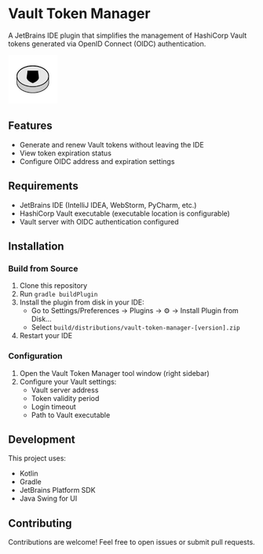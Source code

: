# Vault Token Manager

A JetBrains IDE plugin that simplifies the management of HashiCorp Vault tokens generated via OpenID Connect (OIDC)
authentication.

<img class="light-icon" src="./src/main/resources/META-INF/pluginIcon.svg" alt="Vault Token Manager Icon" width="100" />

## Features

- Generate and renew Vault tokens without leaving the IDE
- View token expiration status
- Configure OIDC address and expiration settings

## Requirements

- JetBrains IDE (IntelliJ IDEA, WebStorm, PyCharm, etc.)
- HashiCorp Vault executable (executable location is configurable)
- Vault server with OIDC authentication configured

## Installation

### Build from Source

1. Clone this repository
2. Run `gradle buildPlugin`
3. Install the plugin from disk in your IDE:
    - Go to Settings/Preferences → Plugins → ⚙️ → Install Plugin from Disk...
    - Select `build/distributions/vault-token-manager-[version].zip`
4. Restart your IDE

### Configuration

1. Open the Vault Token Manager tool window (right sidebar)
2. Configure your Vault settings:
    - Vault server address
    - Token validity period
    - Login timeout
    - Path to Vault executable

## Development

This project uses:

- Kotlin
- Gradle
- JetBrains Platform SDK
- Java Swing for UI

## Contributing

Contributions are welcome! Feel free to open issues or submit pull requests.

